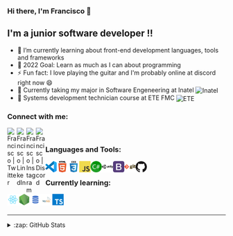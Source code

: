 ### Hi there, I'm Francisco 👋 


## I'm a junior software developer !!

- 🌱 I’m currently learning about front-end development languages, tools and frameworks 
- 🥅 2022 Goal: Learn as much as I can about programming 
- ⚡ Fun fact: I love playing the guitar and I'm probably online at discord right now 😄
- 📖 Currently taking my major in Software Engeneering at Inatel  <img align="center" alt="Inatel" width="26px" src="https://mytuner.global.ssl.fastly.net/media/tvos_radios/hln8vvfhwbd3.png" /> 
- 📖 Systems development technician course at ETE FMC <img align="center" alt="ETE" width="26px" src="https://i.pinimg.com/280x280_RS/9f/7b/2f/9f7b2f535ad0b0d2211d7a1678ddeecd.jpg" /> 

### Connect with me:

[<img align="left" alt="Francisco | Twitter" width="22px" src="https://cdn.jsdelivr.net/npm/simple-icons@v3/icons/twitter.svg" />][twitter]
[<img align="left" alt="Francisco | LinkedIn" width="22px" src="https://cdn.jsdelivr.net/npm/simple-icons@v3/icons/linkedin.svg" />][linkedin]
[<img align="left" alt="Francisco | Instagram" width="22px" src="https://cdn.jsdelivr.net/npm/simple-icons@v3/icons/instagram.svg" />][instagram]
<img align="left" alt="Francisco | Discord" width="22px" src="https://cdn.jsdelivr.net/npm/simple-icons@v3/icons/discord.svg" />

<br />

### Languages and Tools:

[<img align="left" alt="Visual Studio Code" width="26px" src="https://raw.githubusercontent.com/github/explore/80688e429a7d4ef2fca1e82350fe8e3517d3494d/topics/visual-studio-code/visual-studio-code.png" />][vscode]
[<img align="left" alt="HTML5" width="26px" src="https://raw.githubusercontent.com/github/explore/80688e429a7d4ef2fca1e82350fe8e3517d3494d/topics/html/html.png" />][html]
[<img align="left" alt="CSS3" width="26px" src="https://raw.githubusercontent.com/github/explore/80688e429a7d4ef2fca1e82350fe8e3517d3494d/topics/css/css.png" />][css]
[<img align="left" alt="JavaScript" width="26px" src="https://raw.githubusercontent.com/github/explore/80688e429a7d4ef2fca1e82350fe8e3517d3494d/topics/javascript/javascript.png" />][js-ooRep]
[<img align="left" alt="Unity" width="26px" src="https://raw.githubusercontent.com/github/explore/80688e429a7d4ef2fca1e82350fe8e3517d3494d/topics/csharp/csharp.png" />][cs-ooRep]
[<img align="left" alt="Unity" width="26px" src="https://raw.githubusercontent.com/github/explore/78df643247d429f6cc873026c0622819ad797942/topics/unity/unity.png" />][projeteGame]
[<img align="left" alt="Bootstrap" width="26px" src="https://raw.githubusercontent.com/github/explore/80688e429a7d4ef2fca1e82350fe8e3517d3494d/topics/bootstrap/bootstrap.png" />][Bootstrap]
[<img align="left" alt="Git" width="26px" src="https://raw.githubusercontent.com/github/explore/80688e429a7d4ef2fca1e82350fe8e3517d3494d/topics/git/git.png" />][git]
[<img align="left" alt="GitHub" width="26px" src="https://raw.githubusercontent.com/github/explore/78df643247d429f6cc873026c0622819ad797942/topics/github/github.png" />][github]

<br />

### Currently learning:

[<img align="left" alt="React" width="26px" src="https://raw.githubusercontent.com/github/explore/80688e429a7d4ef2fca1e82350fe8e3517d3494d/topics/react/react.png" />][reactRepo]
[<img align="left" alt="Node.js" width="26px" src="https://raw.githubusercontent.com/github/explore/80688e429a7d4ef2fca1e82350fe8e3517d3494d/topics/nodejs/nodejs.png" />][NodeJs]
[<img align="left" alt="SQL" width="26px" src="https://raw.githubusercontent.com/github/explore/80688e429a7d4ef2fca1e82350fe8e3517d3494d/topics/sql/sql.png" />][SQL]
[<img align="left" alt="MySQL" width="26px" src="https://raw.githubusercontent.com/github/explore/80688e429a7d4ef2fca1e82350fe8e3517d3494d/topics/mysql/mysql.png" />][mySQL]
[<img align="left" alt="MySQL" width="26px" src="https://raw.githubusercontent.com/github/explore/80688e429a7d4ef2fca1e82350fe8e3517d3494d/topics/typescript/typescript.png" />][TypeScript]


<br />
<br />

---
<details>
  <summary>:zap: GitHub Stats</summary>
  <br/>
  <div align="center">
    <a href="https://github.com/FranciscoGSilverio">
    <img height="180em" src="https://github-readme-stats.vercel.app/api?username=FranciscoGSilverio&show_icons=true&theme=dark&include_all_commits=true&count_private=true"/>
    <img height="180em" src="https://github-readme-stats.vercel.app/api/top-langs/?username=FranciscoGSilverio&layout=compact&langs_count=7&theme=dark"/>
  </div>

</details>


[twitter]: https://twitter.com/FranciscoSilvr8
[instagram]:  https://www.instagram.com/francisco_gsilverio/
[linkedin]: https://www.linkedin.com/in/francisco-silvério-667793223/
[vscode]: https://code.visualstudio.com
[html]: https://github.com/FranciscoGSilverio/Canvas_Magic_Wand
[css]: https://www.w3schools.com/css/
[js-ooRep]: https://github.com/FranciscoGSilverio/AluraJs-OOClass
[cs-ooRep]: https://github.com/FranciscoGSilverio/Bank-OO
[projeteGame]: https://github.com/equipemt3033/ProjeteGame2021
[Bootstrap]: https://github.com/FranciscoGSilverio/JsDOM
[reactRepo]: https://github.com/FranciscoGSilverio/ReactFormsApp
[NodeJs]: https://nodejs.org/en/
[SQL]: https://www.w3schools.com/sql/
[mySQL]: https://www.w3schools.com/mySQl/default.asp
[git]: https://git-scm.com
[github]: https://github.com/FranciscoGSilverio
[TypeScript]: https://www.w3schools.com/js/



